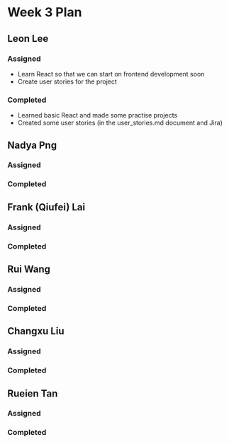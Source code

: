 # Week 3 Plan
## Leon Lee
### Assigned
- Learn React so that we can start on frontend development soon
- Create user stories for the project

### Completed
- Learned basic React and made some practise projects
- Created some user stories (in the user_stories.md document and Jira)

## Nadya Png
### Assigned

### Completed

## Frank (Qiufei) Lai

### Assigned

### Completed

## Rui Wang

### Assigned

### Completed

## Changxu Liu

### Assigned

### Completed

## Rueien Tan

### Assigned

### Completed